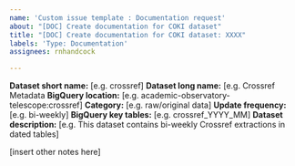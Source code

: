 ```yaml
---
name: 'Custom issue template : Documentation request'
about: "[DOC] Create documentation for COKI dataset"
title: "[DOC] Create documentation for COKI dataset: XXXX"
labels: 'Type: Documentation'
assignees: rnhandcock

---
```


**Dataset short name:** [e.g. crossref]
**Dataset long name:** [e.g. Crossref Metadata
**BigQuery location:** [e.g. academic-observatory-telescope:crossref]
**Category:** [e.g. raw/original data]
**Update frequency:**  [e.g. bi-weekly]
**BigQuery key tables:** [e.g. crossref_YYYY_MM]
**Dataset description:** [e.g. This dataset contains bi-weekly Crossref extractions in dated tables] 

[insert other notes here]
